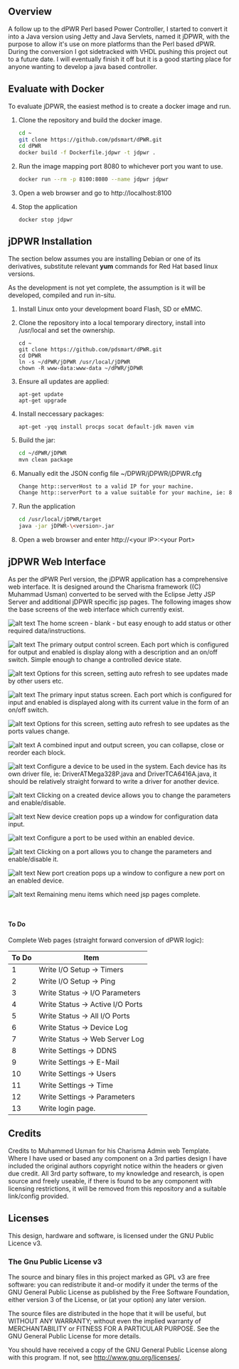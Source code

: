 ## Overview

A follow up to the dPWR Perl based Power Controller, I started to convert it into a Java version using Jetty and Java Servlets, named it jDPWR, with the purpose to allow it's use on more platforms than the Perl based dPWR. During the conversion I got sidetracked with VHDL pushing this project out to a future date. I will eventually finish it off but it is a good starting place for anyone wanting to develop a java based controller.

## Evaluate with Docker 

To evaluate jDPWR, the easiest method is to create a docker image and run.

1. Clone the repository and build the docker image.

    ````bash
    cd ~
    git clone https://github.com/pdsmart/dPWR.git
    cd dPWR
    docker build -f Dockerfile.jdpwr -t jdpwr .
    ````

2. Run the image mapping port 8080 to whichever port you want to use.

    ````bash
    docker run --rm -p 8100:8080 --name jdpwr jdpwr
    ````
3. Open a web browser and go to http://localhost:8100

4. Stop the application

    ````
    docker stop jdpwr
    ````


## jDPWR Installation

The section below assumes you are installing Debian or one of its derivatives, substitute relevant **yum** commands for Red Hat based linux versions.

As the development is not yet complete, the assumption is it will be developed, compiled and run in-situ.

1. Install Linux onto your development board Flash, SD or eMMC. 
2. Clone the repository into a local temporary directory, install into /usr/local and set the ownership.

    ```
    cd ~
    git clone https://github.com/pdsmart/dPWR.git
    cd DPWR
    ln -s ~/dPWR/jDPWR /usr/local/jDPWR
    chown -R www-data:www-data ~/dPWR/jDPWR
    ```

3. Ensure all updates are applied:

    ```
    apt-get update
    apt-get upgrade
    ```

4. Install neccessary packages:

    ```
    apt-get -yqq install procps socat default-jdk maven vim
    ```

5. Build the jar:

    ````bash
    cd ~/dPWR/jDPWR
    mvn clean package
    ````
6. Manually edit the JSON config file ~/DPWR/jDPWR/jDPWR.cfg

    ````bash
    Change http::serverHost to a valid IP for your machine.
    Change http::serverPort to a value suitable for your machine, ie: 8080
    ````
7. Run the application

    ````bash
    cd /usr/local/jDPWR/target
    java -jar jDPWR-\<version>.jar
    ````
8. Open a web browser and enter http://\<your IP>:\<your Port>




## jDPWR Web Interface

As per the dPWR Perl version, the jDPWR application has a comprehensive web interface. It is designed around the Charisma framework ((C) Muhammad Usman) converted to be served with the Eclipse Jetty JSP Server and additional jDPWR specific jsp pages. The following images show the base screens of the web interface which currently exist.

![alt text](https://github.com/pdsmart/DPWR/blob/master/docs/ScreenJ1.png)
The home screen - blank - but easy enough to add status or other required data/instructions.

![alt text](https://github.com/pdsmart/DPWR/blob/master/docs/ScreenJ2.png)
The primary output control screen. Each port which is configured for output and enabled is display along with a description and an on/off switch. Simple enough to change a controlled device state.

![alt text](https://github.com/pdsmart/DPWR/blob/master/docs/ScreenJ3.png)
Options for this screen, setting auto refresh to see updates made by other users etc.

![alt text](https://github.com/pdsmart/DPWR/blob/master/docs/ScreenJ4.png)
The primary input status screen. Each port which is configured for input and enabled is displayed along with its current value in the form of an on/off switch.

![alt text](https://github.com/pdsmart/DPWR/blob/master/docs/ScreenJ5.png)
Options for this screen, setting auto refresh to see updates as the ports values change.

![alt text](https://github.com/pdsmart/DPWR/blob/master/docs/ScreenJ6.png)
A combined input and output screen, you can collapse, close or reorder each block.

![alt text](https://github.com/pdsmart/DPWR/blob/master/docs/ScreenJ7.png)
Configure a device to be used in the system. Each device has its own driver file, ie: DriverATMega328P.java and DriverTCA6416A.java, it should be relatively straight forward to write a driver for another device.

![alt text](https://github.com/pdsmart/DPWR/blob/master/docs/ScreenJ7a.png)
Clicking on a created device allows you to change the parameters and enable/disable.

![alt text](https://github.com/pdsmart/DPWR/blob/master/docs/ScreenJ8.png)
New device creation pops up a window for configuration data input.

![alt text](https://github.com/pdsmart/DPWR/blob/master/docs/ScreenJ9.png)
Configure a port to be used within an enabled device. 

![alt text](https://github.com/pdsmart/DPWR/blob/master/docs/ScreenJ9a.png)
Clicking on a port allows you to change the parameters and enable/disable it.

![alt text](https://github.com/pdsmart/DPWR/blob/master/docs/ScreenJ10.png)
New port creation pops up a window to configure a new port on an enabled device.

![alt text](https://github.com/pdsmart/DPWR/blob/master/docs/ScreenJ11.png)
Remaining menu items which need jsp pages complete.

<br>


#### To Do

Complete Web pages (straight forward conversion of dPWR logic):

| To Do | Item                                       |
| ----- | ------------------------------------------ |
| 1     | Write I/O Setup -> Timers                  |
| 2     | Write I/O Setup -> Ping                    |
| 3     | Write Status -> I/O Parameters             |
| 4     | Write Status -> Active I/O Ports           |
| 5     | Write Status -> All I/O Ports              |
| 6     | Write Status -> Device Log                 |
| 7     | Write Status -> Web Server Log             |
| 8     | Write Settings -> DDNS                     |
| 9     | Write Settings -> E-Mail                   |
| 10    | Write Settings -> Users                    |
| 11    | Write Settings -> Time                     |
| 12    | Write Settings -> Parameters               |
| 13    | Write login page.                          |

## Credits

Credits to Muhammed Usman for his Charisma Admin web Template.<br>
Where I have used or based any component on a 3rd parties design I have included the original authors copyright notice within the headers or given due credit. All 3rd party software, to my knowledge and research, is open source and freely useable, if there is found to be any component with licensing restrictions, it will be removed from this repository and a suitable link/config provided.


## Licenses

This design, hardware and software, is licensed under the GNU Public Licence v3.

### The Gnu Public License v3
 The source and binary files in this project marked as GPL v3 are free software: you can redistribute it and-or modify it under the terms of the GNU General Public License as published by the Free Software Foundation, either version 3 of the License, or (at your option) any later version.

 The source files are distributed in the hope that it will be useful, but WITHOUT ANY WARRANTY; without even the implied warranty of MERCHANTABILITY or FITNESS FOR A PARTICULAR PURPOSE.  See the GNU General Public License for more details.

 You should have received a copy of the GNU General Public License along with this program.  If not, see http://www.gnu.org/licenses/.


